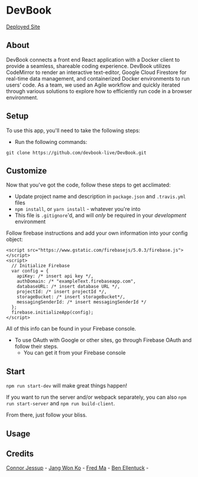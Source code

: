 # DevBook

[Deployed Site]()

## About

DevBook connects a front end React application with a Docker client to provide a seamless, shareable coding experience. DevBook utilizes CodeMirror to render an interactive text-editor, Google Cloud Firestore for real-time data management, and containerized Docker environments to run users’ code. As a team, we used an Agile workflow and quickly iterated through various solutions to explore how to efficiently run code in a browser environment.

## Setup

To use this app, you'll need to take the following steps:

* Run the following commands:

```
git clone https://github.com/devbook-live/DevBook.git
```

## Customize

Now that you've got the code, follow these steps to get acclimated:

* Update project name and description in `package.json` and `.travis.yml` files
* `npm install`, or `yarn install` - whatever you're into
* This file is `.gitignore`'d, and will *only* be required in your *development* environment

Follow firebase instructions and add your own information into your config object: 

```
<script src="https://www.gstatic.com/firebasejs/5.0.3/firebase.js"></script>
<script>
  // Initialize Firebase
  var config = {
    apiKey: /* insert api key */,
    authDomain: /* "exampleText.firebaseapp.com",
    databaseURL: /* insert database URL */,
    projectId: /* insert projectId */,
    storageBucket: /* insert storageBucket*/,
    messagingSenderId: /* insert messagingSenderId */
  };
  firebase.initializeApp(config);
</script>
```

All of this info can be found in your Firebase console.

* To use OAuth with Google or other sites, go through Firebase OAuth and follow their steps.
  * You can get it from your Firebase console

## Start

`npm run start-dev` will make great things happen!

If you want to run the server and/or webpack separately, you can also `npm run start-server` and `npm run build-client`.

From there, just follow your bliss.

## Usage


## Credits

[Connor Jessup]() - 
[Jang Won Ko]() - 
[Fred Ma]() - 
[Ben Ellentuck]() -
